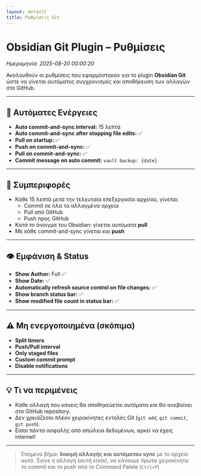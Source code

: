 ```yaml
---
layout: default
title: Ρυθμίσεις Git
---
```


# Obsidian Git Plugin – Ρυθμίσεις

_Ημερομηνία: 2025-08-20 00:00:20_

Ακολουθούν οι ρυθμίσεις που εφαρμόστηκαν για το plugin **Obsidian Git** ώστε να γίνεται αυτόματος συγχρονισμός και αποθήκευση των αλλαγών στο GitHub.

---

## 🔁 Αυτόματες Ενέργειες

- **Auto commit-and-sync interval:** 15 λεπτά
- **Auto commit-and-sync after stopping file edits:** ✅
- **Pull on startup:** ✅
- **Push on commit-and-sync:** ✅
- **Pull on commit-and-sync:** ✅
- **Commit message on auto commit:** `vault backup: {date}`

---

## 🧠 Συμπεριφορές

- Κάθε 15 λεπτά μετά την τελευταία επεξεργασία αρχείου, γίνεται:
  - Commit σε όλα τα αλλαγμένα αρχεία
  - Pull από GitHub
  - Push προς GitHub
- Κατά το άνοιγμα του Obsidian: γίνεται αυτόματα **pull**
- Με κάθε commit-and-sync γίνεται και **push**

---

## 👁️ Εμφάνιση & Status

- **Show Author:** Full ✅
- **Show Date:** ✅
- **Automatically refresh source control on file changes:** ✅
- **Show branch status bar:** ✅
- **Show modified file count in status bar:** ✅

---

## ⚠️ Μη ενεργοποιημένα (σκόπιμα)

- **Split timers**
- **Push/Pull interval**
- **Only staged files**
- **Custom commit prompt**
- **Disable notifications**

---

## 💡 Τι να περιμένεις

- Κάθε αλλαγή που κάνεις θα αποθηκεύεται αυτόματα και θα ανεβαίνει στο GitHub repository.
- Δεν χρειάζεσαι πλέον χειροκίνητες εντολές Git (`git add`, `git commit`, `git push`).
- Είσαι πάντα ασφαλής από απώλεια δεδομένων, αρκεί να έχεις internet!

---

> Επόμενο βήμα: **δοκιμή αλλαγής και αυτόματου sync** με το αρχείο αυτό.
> 	Έγινε η αλλαγή (αυτή είναι), να κάνουμε πρώτα χειροκίνητα το commit και το push από το Command Palete (`Ctrl+P`)


